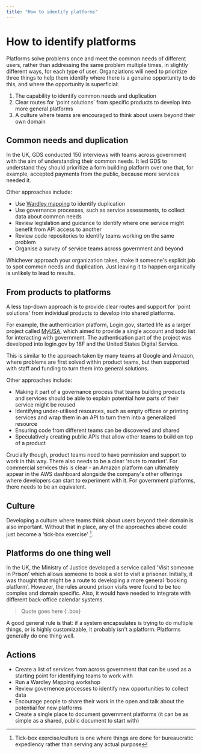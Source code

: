 ```yaml
---
title: "How to identify platforms"
---
```


# How to identify platforms

Platforms solve problems once and meet the common needs of different users, rather than addressing the same problem multiple times, in slightly different ways, for each type of user. Organziations will need to prioritize three things to help them identify where there is a genuine opportunity to do this, and where the opportunity is superficial:

1. The capability to identify common needs and duplication
2. Clear routes for 'point solutions' from specific products to develop into more general platforms
3. A culture where teams are encouraged to think about users beyond their own domain

## Common needs and duplication

In the UK, GDS conducted 150 interviews with teams across government with the aim of understanding their common needs. It led GDS to understand they should prioritize a form building platform over one that, for example, accepted payments from the public, because more services needed it.

Other approaches include:

* Use [Wardley mapping](https://blog.gardeviance.org/2015/02/an-introduction-to-wardley-value-chain.html) to identify duplication
* Use governance processes, such as service assessments, to collect data about common needs
* Review legislation and guidance to identify where one service might benefit from API access to another
* Review code repositories to identify teams working on the same problem
* Organise a survey of service teams across government and beyond

Whichever approach your organization takes, make it someone's explicit job to spot common needs and duplication. Just leaving it to happen organically is unlikely to lead to results.

## From products to platforms

A less top-down approach is to provide clear routes and support for 'point solutions' from individual products to develop into shared platforms.

For example, the authentication platform, Login.gov, started life as a larger project called [MyUSA](https://web.archive.org/web/20130423114036/http://www.whitehouse.gov/innovationfellows/myusa), which aimed to provide a single account and todo list for interacting with government. The authentication part of the project was developed into login.gov by 18F and the United States Digital Service.

This is similar to the approach taken by many teams at Google and Amazon, where problems are first solved within product teams, but then supported with staff and funding to turn them into general solutions.

Other approaches include:

* Making it part of a governance process that teams building products and services should be able to explain potential how parts of their service might be reused
* Identifying under-utilised resources, such as empty offices or printing services and wrap them in an API to turn them into a generalized resource
* Ensuring code from different teams can be discovered and shared
* Speculatively creating public APIs that allow other teams to build on top of a product

Crucially though, product teams need to have permission and support to work in this way. There also needs to be a clear 'route to market'. For commercial services this is clear - an Amazon platform can ultimately appear in the AWS dashboard alongside the company's other offerings where developers can start to experiment with it. For government platforms, there needs to be an equivalent.

## Culture

Developing a culture where teams think about users beyond their domain is also important. Without that in place, any of the approaches above could just become a 'tick-box exercise' [^1].

[^1]: Tick-box exercise/culture is one where things are done for bureaucratic expediency rather than serving any actual purpose

## Platforms do one thing well

In the UK, the Ministry of Justice developed a service called 'Visit someone in Prison' which allows someone to book a slot to visit a prisoner. Initially, it was thought that might be a route to developing a more general 'booking platform'. However, the rules around prison visits were found to be too complex and domain specific. Also, it would have needed to integrate with different back-office calendar systems.

> Quote goes here
{:.box}

A good general rule is that: if a system encapsulates is trying to do multiple things, or is highly customizable, it probably isn't a platform. Platforms generally do one thing well.

## Actions

* Create a list of services from across government that can be used as a starting point for identifying teams to work with
* Run a Wardley Mapping workshop
* Review governence processes to identify new opportunities to collect 
data
* Encourage people to share their work in the open and talk about the potential for new platforms
* Create a single place to document government platforms (it can be as simple as a shared, public document to start with)
